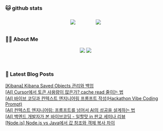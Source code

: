 
###  🐱 github stats  

<div id="main" align="center">
    <img src="https://github-readme-stats.vercel.app/api?username=peterica&count_private=true&show_icons=true&theme=radical"
        style="height: auto; margin-left: 20px; margin-right: 20px; padding: 10px;"/>
    <img src="https://github-readme-stats.vercel.app/api/top-langs/?username=peterica&layout=compact"   
        style="height: auto; margin-left: 20px; margin-right: 20px; padding: 10px;"/>
</div>

###  💁‍♀️ About Me  
<p align="center">
    <a href="https://peterica.tistory.com/"><img src="https://img.shields.io/badge/Blog-FF5722?style=flat-square&logo=Blogger&logoColor=white"/></a>
    <a href="mailto:ilovefran.ofm@gmail.com"><img src="https://img.shields.io/badge/Gmail-d14836?style=flat-square&logo=Gmail&logoColor=white&link=ilovefran.ofm@gmail.com"/></a>
</p>

<br>

### 📕 Latest Blog Posts   

<a href ="https://peterica.tistory.com/608"> [Kibana] Kibana Saved Objects 관리와 백업 </a> <br>
<a href ="https://peterica.tistory.com/782"> [AI] Cursor에서 토큰 사용량이 많은가? cache read  줄이는 법 </a> <br>
<a href ="https://peterica.tistory.com/927"> [AI] 바이브 코딩과 컨텍스트 엔지니어링 프롬프트 작성(Hackathon Vibe Coding Prompt) </a> <br>
<a href ="https://peterica.tistory.com/956"> [AI] 컨텍스트 엔지니어링: 프롬프트를 넘어서 AI의 성공을 설계하는 법 </a> <br>
<a href ="https://peterica.tistory.com/563"> [AI] 백엔드 개발자가 본 바이브코딩 - 일할맛 in 판교 세미나 리뷰 </a> <br>
<a href ="https://peterica.tistory.com/575"> [Node.js] Node.js vs Java에서 값 참조와 객체 복사 차이 </a> <br>
